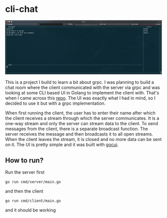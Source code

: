 # cli-chat

  ![chat-client](chat.png)

  This is a project I build to learn a bit about grpc. I was planning to build a chat room where the client communicated with the server via grpc and was looking at some CLI based UI in Golang to implement the client with. That's when I came across this [repo](https://github.com/Luqqk/go-cli-chat). The UI was exactly what I had in mind, so I decided to use it but with a grpc implementation.

 When first running the client, the user has to enter their name after which the client receives a stream through which the server communicates. It is a one-way stream and only the server can stream data to the client. To send messages from the client, there is a separate broadcast function. The server receives the message and then broadcasts it to all open streams. When the client leaves the stream, it is closed and no more data can be sent on it. The UI is pretty simple and it was built with [gocui](https://github.com/jroimartin/gocui).

## How to run?

  Run the server first

  ```
  go run cmd/server/main.go
  ```

  and then the client

  ```
  go run cmd/client/main.go
  ```

  and it should be working
